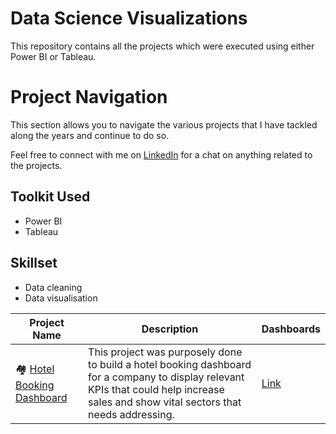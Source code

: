 # Data Science Visualizations
This repository contains all the projects which were executed using either Power BI or Tableau.

# Project Navigation
This section allows you to navigate the various projects that I have tackled along the years and continue to do so.

Feel free to connect with me on [LinkedIn](https://www.linkedin.com/in/kingsleyofori/) for a chat on anything related to the projects.

## Toolkit Used
* Power BI
* Tableau

## Skillset
* Data cleaning
* Data visualisation


| Project Name | Description | Dashboards |
|---|---|---|
| 🏘️ [Hotel Booking Dashboard](##) | This project was purposely done to build a hotel booking dashboard for a company to display relevant KPIs that could help increase sales and show vital sectors that needs addressing.  | [Link](https://drive.google.com/file/d/1qAMKCeprPJ59I7R-dOOytA_50W9rtouL/view?usp=sharing)| 



